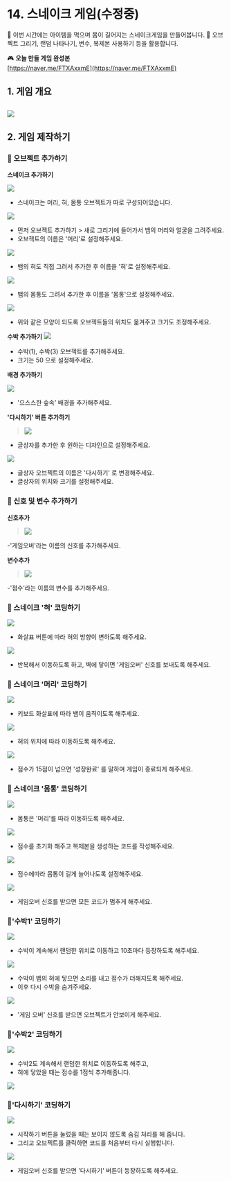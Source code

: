 # 14. 스네이크 게임(수정중)

🙂 이번 시간에는 아이템을 먹으며 몸이 길어지는 스네이크게임을 만들어봅니다.
🚩 오브젝트 그리기, 랜덤 나타나기, 변수, 복제본 사용하기 등을 활용합니다.

🎮  **오늘 만들 게임 완성본**   
[https://naver.me/FTXAxxmE](https://naver.me/FTXAxxmE) 

## 1. 게임 개요
![](img/14_스네이크게임/14_0.png)
- 

## 2. 게임 제작하기

### 🧩 오브젝트 추가하기

**스네이크 추가하기**

![](img/14_스네이크게임/14_1.png)
- 스네이크는 머리, 혀, 몸통 오브젝트가 따로 구성되어있습니다.

![](img/14_스네이크게임/14_2.png)
- 먼저 오브젝트 추가하기 > 새로 그리기에 들어가서 뱀의 머리와 얼굴을 그려주세요. 
- 오브젝트의 이름은 '머리'로 설정해주세요. 

![](img/14_스네이크게임/14_3.png)
- 뱀의 혀도 직접 그려서 추가한 후 이름을 '혀'로 설정해주세요.

![](img/14_스네이크게임/14_4.png)

- 뱀의 몸통도 그려서 추가한 후 이름을 '몸통'으로 설정해주세요. 

![](img/14_스네이크게임/14_27.png)
- 위와 같은 모양이 되도록 오브젝트들의 위치도 옮겨주고 크기도 조정해주세요. 


**수박 추가하기**
![](img/14_스네이크게임/14_5.png)
- 수박(1), 수박(3) 오브젝트를 추가해주세요.
- 크기는 50 으로 설정해주세요. 

**배경 추가하기**

![](img/14_스네이크게임/14_6.png)
- '으스스한 숲속' 배경을 추가해주세요. 

**'다시하기' 버튼 추가하기**

> ![](img/14_스네이크게임/14_7.png)

- 글상자를 추가한 후 원하는 디자인으로 설정해주세요.

![](img/14_스네이크게임/14_26.png)
- 글상자 오브젝트의 이름은 '다시하기' 로 변경해주세요. 
- 글상자의 위치와 크기를 설정해주세요.


### 🧩 신호 및 변수 추가하기 

**신호추가**

> ![](img/14_스네이크게임/14_9.png)

-'게임오버'라는 이름의 신호를 추가해주세요. 


**변수추가**

> ![](img/14_스네이크게임/14_8.png)

-'점수'라는 이름의 변수를 추가해주세요. 

### 🧩 스네이크 '혀' 코딩하기 
![](img/14_스네이크게임/14_19.png)
- 화살표 버튼에 따라 혀의 방향이 변하도록 해주세요. 
  
![](img/14_스네이크게임/14_20.png)
- 반복해서 이동하도록 하고, 벽에 닿이면 '게임오버' 신호를 보내도록 해주세요. 


### 🧩 스네이크 '머리' 코딩하기 


![](img/14_스네이크게임/14_10.png)
- 키보드 화살표에 따라 뱀이 움직이도록 해주세요. 
  
![](img/14_스네이크게임/14_11.png)
- 혀의 위치에 따라 이동하도록 해주세요. 
  
![](img/14_스네이크게임/14_12.png)
- 점수가 15점이 넘으면 '성장완료' 를 말하며 게임이 종료되게 해주세요. 

### 🧩 스네이크 '몸통' 코딩하기 

![](img/14_스네이크게임/14_13.png)
- 몸통은 '머리'를 따라 이동하도록 해주세요. 
  
![](img/14_스네이크게임/14_14.png)
- 점수를 초기화 해주고 복제본을 생성하는 코드를 작성해주세요.

![](img/14_스네이크게임/14_15.png)
- 점수에따라 몸통이 길게 늘어나도록 설정해주세요.

![](img/14_스네이크게임/14_16.png)

- 게임오버 신호를 받으면 모든 코드가 멈추게 해주세요. 


### 🧩'수박1' 코딩하기 
![](img/14_스네이크게임/14_21.png)
- 수박이 계속해서 랜덤한 위치로 이동하고 10초마다 등장하도록 해주세요. 

![](img/14_스네이크게임/14_22.png)

- 수박이 뱀의 혀에 닿으면 소리를 내고 점수가 더해지도록 해주세요. 
- 이후 다시 수박을 숨겨주세요.
  
![](img/14_스네이크게임/14_23.png)
- '게임 오버' 신호를 받으면 오브젝트가 안보이게 해주세요. 

### 🧩'수박2' 코딩하기 
![](img/14_스네이크게임/14_24.png)
- 수박2도 계속해서 랜덤한 위치로 이동하도록 해주고, 
- 혀에 닿았을 때는 점수를 1점씩 추가해줍니다. 

![](img/14_스네이크게임/14_25.png)

### 🧩'다시하기' 코딩하기 

![](img/14_스네이크게임/14_17.png)

- 시작하기 버튼을 눌렀을 때는 보이지 않도록 숨김 처리를 해 줍니다.
- 그리고 오브젝트를 클릭하면 코드를 처음부터 다시 실행합니다.


![](img/14_스네이크게임/14_18.png)
- 게임오버 신호를 받으면 '다시하기' 버튼이 등장하도록 해주세요. 




<!-- <details>
<summary> 요약 </summary>
</details> -->